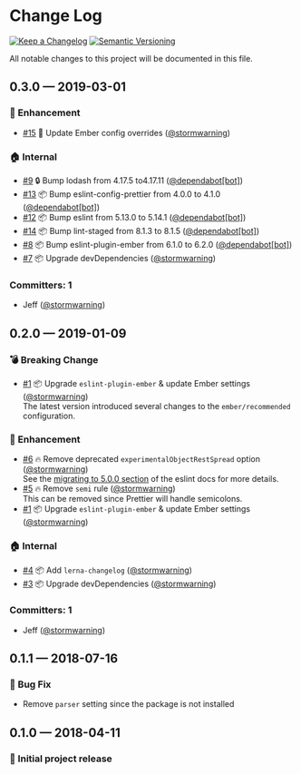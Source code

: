# Change Log

[![Keep a Changelog][img-changelog]][url-changelog]
[![Semantic Versioning][img-semver]][url-semver]

All notable changes to this project will be documented in this file.

## 0.3.0 — 2019-03-01

### 🚀 Enhancement
* [#15](https://github.com/showbie/showbie-eslint-config/pull/15) 🎁 Update Ember config overrides ([@stormwarning](https://github.com/stormwarning))

### 🏠 Internal
* [#9](https://github.com/showbie/showbie-eslint-config/pull/9) 🔒 Bump lodash from 4.17.5 to4.17.11 ([@dependabot[bot]](https://github.com/apps/dependabot))
* [#13](https://github.com/showbie/showbie-eslint-config/pull/13) 📦 Bump eslint-config-prettier from 4.0.0 to 4.1.0 ([@dependabot[bot]](https://github.com/apps/dependabot))
* [#12](https://github.com/showbie/showbie-eslint-config/pull/12) 📦 Bump eslint from 5.13.0 to 5.14.1 ([@dependabot[bot]](https://github.com/apps/dependabot))
* [#14](https://github.com/showbie/showbie-eslint-config/pull/14) 📦 Bump lint-staged from 8.1.3 to 8.1.5 ([@dependabot[bot]](https://github.com/apps/dependabot))
* [#8](https://github.com/showbie/showbie-eslint-config/pull/8) 📦 Bump eslint-plugin-ember from 6.1.0 to 6.2.0 ([@dependabot[bot]](https://github.com/apps/dependabot))
* [#7](https://github.com/showbie/showbie-eslint-config/pull/7) 📦 Upgrade devDependencies ([@stormwarning](https://github.com/stormwarning))

### Committers: 1
- Jeff ([@stormwarning](https://github.com/stormwarning))

## 0.2.0 — 2019-01-09

### 💣 Breaking Change
* [#1](https://github.com/showbie/showbie-eslint-config/pull/1) 📦 Upgrade `eslint-plugin-ember` & update Ember settings ([@stormwarning](https://github.com/stormwarning)) \
  The latest version introduced several changes to the `ember/recommended` configuration.

### 🚀 Enhancement
* [#6](https://github.com/showbie/showbie-eslint-config/pull/6) 🔥 Remove deprecated `experimentalObjectRestSpread` option ([@stormwarning](https://github.com/stormwarning)) \
  See the [migrating to 5.0.0 section](eslint.org/docs/user-guide/migrating-to-5.0.0#-the-experimentalobjectrestspread-option-has-been-deprecated) of the eslint docs for more details.
* [#5](https://github.com/showbie/showbie-eslint-config/pull/5) 🔥 Remove `semi` rule ([@stormwarning](https://github.com/stormwarning)) \
  This can be removed since Prettier will handle semicolons.
* [#1](https://github.com/showbie/showbie-eslint-config/pull/1) 📦 Upgrade `eslint-plugin-ember` & update Ember settings ([@stormwarning](https://github.com/stormwarning))

### 🏠 Internal
* [#4](https://github.com/showbie/showbie-eslint-config/pull/4) 📦 Add `lerna-changelog` ([@stormwarning](https://github.com/stormwarning))
* [#3](https://github.com/showbie/showbie-eslint-config/pull/3) 📦 Upgrade devDependencies ([@stormwarning](https://github.com/stormwarning))

### Committers: 1
- Jeff ([@stormwarning](https://github.com/stormwarning))

## 0.1.1 — 2018-07-16

### 🐛 Bug Fix
* Remove `parser` setting since the package is not installed

## 0.1.0 — 2018-04-11

### 🎉 Initial project release

[img-changelog]: https://img.shields.io/badge/keep-a%20changelog-ef5e39.svg?style=flat-square

[img-semver]: https://img.shields.io/badge/semantic-versioning-333333.svg?style=flat-square

[url-changelog]: https://keepachangelog.com

[url-semver]: https://semver.org
